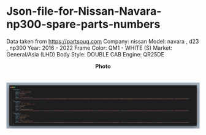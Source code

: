 # Json-file-for-Nissan-Navara-np300-spare-parts-numbers

Data taken from https://partsouq.com
Company: nissan
Model: navara , d23 , np300
Year: 2016 - 2022
Frame Color: QM1 - WHITE (S)
Market: General/Asia (LHD)
Body Style: DOUBLE CAB
Engine: QR25DE



<p align="center">
  <b>Photo</b><br>
  <br><br>
  <img src="/code.png" alt="Json-file-for-Nissan-Navara-np300-spare-parts-numbers">
</p>
